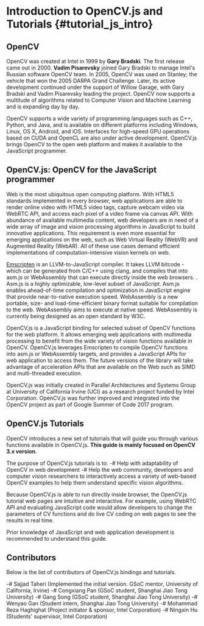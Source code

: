 Introduction to OpenCV.js and Tutorials {#tutorial_js_intro}
=======================================

OpenCV
------

OpenCV was created at Intel in 1999 by **Gary Bradski**. The first release came out in 2000. **Vadim Pisarevsky** joined Gary Bradski to manage Intel's Russian software OpenCV team. In 2005, OpenCV was used on Stanley; the vehicle that won the 2005 DARPA Grand Challenge. Later, its active development continued under the support of Willow Garage, with Gary Bradski and Vadim Pisarevsky leading the project. OpenCV now supports a multitude of algorithms related to Computer Vision and Machine Learning and is expanding day by day.

OpenCV supports a wide variety of programming languages such as C++, Python, and Java, and is available on different platforms including Windows, Linux, OS X, Android, and iOS. Interfaces for high-speed GPU operations based on CUDA and OpenCL are also under active development. OpenCV.js brings OpenCV to the open web platform and makes it available to the JavaScript programmer.

OpenCV.js: OpenCV for the JavaScript programmer
-------------

Web is the most ubiquitous open computing platform. With HTML5 standards implemented in every browser, web applications are able to render online video with HTML5 video tags, capture webcam video via WebRTC API, and access each pixel of a video frame via canvas API. With abundance of available multimedia content, web developers are in need of a wide array of image and vision processing algorithms in JavaScript to build innovative applications. This requirement is even more essential for emerging applications on the web, such as Web Virtual Reality (WebVR) and Augmented Reality (WebAR). All of these use cases demand efficient implementations of computation-intensive vision kernels on web.

[Emscripten](http://kripken.github.io/emscripten-site) is an LLVM-to-JavaScript compiler. It takes LLVM bitcode - which can be generated from C/C++ using clang, and compiles that into asm.js or WebAssembly that can execute directly inside the web browsers. .  Asm.js is a highly optimizable, low-level subset of JavaScript. Asm.js enables ahead-of-time compilation and optimization in JavaScript engine that provide near-to-native execution speed. WebAssembly is a new portable, size- and load-time-efficient binary format suitable for compilation to the web. WebAssembly aims to execute at native speed. WebAssembly is currently being designed as an open standard by W3C.

OpenCV.js is a JavaScript binding for selected subset of OpenCV functions for the web platform. It allows emerging web applications with multimedia processing to benefit from the wide variety of vision functions available in OpenCV. OpenCV.js leverages Emscripten to compile OpenCV functions into asm.js or WebAssembly targets, and provides a JavaScript APIs for web application to access them. The future versions of the library will take advantage of acceleration APIs that are available on the Web such as SIMD and multi-threaded execution.

OpenCV.js was initially created in Parallel Architectures and Systems Group at University of California Irvine (UCI) as a research project funded by Intel Corporation. OpenCV.js was further improved and integrated into the OpenCV project as part of Google Summer of Code 2017 program.

OpenCV.js Tutorials
-----------------------

OpenCV introduces a new set of tutorials that will guide you through various functions available in OpenCV.js. **This guide is mainly focused on OpenCV 3.x version**.

The purpose of OpenCV.js tutorials is to:
-# Help with adaptability of OpenCV in web development
-# Help the web community, developers and computer vision researchers to interactively access a variety of web-based OpenCV examples to help them understand specific vision algorithms.

Because OpenCV.js is able to run directly inside browser, the OpenCV.js tutorial web pages are intuitive and interactive. For example, using WebRTC API and evaluating JavaScript code would allow developers to change the parameters of CV functions and do live CV coding on web pages to see the results in real time.

Prior knowledge of JavaScript and web application development is recommended to understand this guide.

Contributors
------------

Below is the list of contributors of OpenCV.js bindings and tutorials.

-#  Sajjad Taheri (Implemented the initial version. GSoC mentor, University of California, Irvine)
-#  Congxiang Pan (GSoC student, Shanghai Jiao Tong University)
-#  Gang Song (GSoC student, Shanghai Jiao Tong University)
-#  Wenyao Gan (Student intern, Shanghai Jiao Tong University)
-#  Mohammad Reza Haghighat (Project initiator & sponsor, Intel Corporation)
-#  Ningxin Hu (Students' supervisor, Intel Corporation)